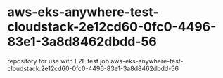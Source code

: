 # aws-eks-anywhere-test-cloudstack-2e12cd60-0fc0-4496-83e1-3a8d8462dbdd-56
repository for use with E2E test job aws-eks-anywhere-test-cloudstack:2e12cd60-0fc0-4496-83e1-3a8d8462dbdd-56
